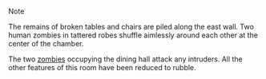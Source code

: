### 

> [!NOTE]
> The remains of broken tables and chairs are piled along the east wall. Two human zombies in tattered robes shuffle aimlessly around each other at the center of the chamber.

The two [zombies](https://www.dndbeyond.com/monsters/17077-zombie) occupying the dining hall attack any intruders. All the other features of this room have been reduced to rubble.